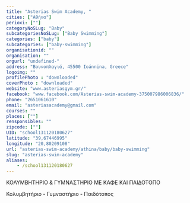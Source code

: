 ```yaml
---
title: "Asterias Swim Academy, "
cities: ["Αθήνα"]
perioxi: [""]
categoryNoSLug: "Baby"
subcategoriesNoSLug: ["Baby Swimming"]
categories: ["baby"]
subcategories: ["baby-swimming"]
organisationid: ""
organisation: ""
orgurl: "undefined-"
address: "Βουνοπλαγιά, 45500 Ioánnina, Greece"
logoimg: ""
profilePhoto : "downloaded"
coverPhoto : "downloaded"
website: "www.asteriasgym.gr/"
facebook: "www.facebook.com/Asterias-swim-academy-375007986006836/"
phone: "2651061610"
email: "asteriasacademy@gmail.com"
courses: ""
places: [""]
rensponsibles: ""
zipcode: [""]
UID: "school131120180627"
latitude: "39,67446995"
longitude: "20,80209108"
url: "asterias-swim-academy/athina/baby/baby-swimming"
slug: "asterias-swim-academy"
aliases:
    - /school131120180627
---
```



ΚΟΛΥΜΒΗΤΗΡΙΟ &amp; ΓΥΜΝΑΣΤΗΡΙΟ ΜΕ ΚΑΦΕ ΚΑΙ ΠΑΙΔΟΤΟΠΟ

Κολυμβητήριο - Γυμναστήριο - Παιδότοπος